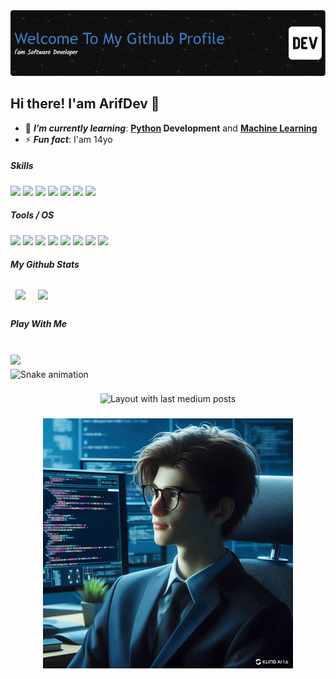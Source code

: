<img src="assets/github-header-image%20(2).png">

## Hi there! I'am ArifDev 👋

- 🌱 ***I’m currently learning***: **[Python](https://www.python.org/) Development** and **[Machine Learning](https://en.wikipedia.org/wiki/Machine_learning)**
- ⚡ ***Fun fact***: I'am 14yo

##### Skills
<img src="https://img.shields.io/badge/HTML5-E34F26?style=for-the-badge&logo=html5&logoColor=white" /> <img src="https://img.shields.io/badge/CSS3-1572B6?style=for-the-badge&logo=css3&logoColor=white"> <img src="https://img.shields.io/badge/JavaScript-323330?style=for-the-badge&logo=javascript&logoColor=F7DF1E"> <img src="https://img.shields.io/badge/Python-FFD43B?style=for-the-badge&logo=python&logoColor=blue"> <img src="https://img.shields.io/badge/Tailwind_CSS-38B2AC?style=for-the-badge&logo=tailwind-css&logoColor=white"> <img src="https://img.shields.io/badge/Flask-000000?style=for-the-badge&logo=flask&logoColor=white"> <img src="https://img.shields.io/badge/Arduino-00979D?style=for-the-badge&logo=Arduino&logoColor=white">

##### Tools / OS
<img src="https://img.shields.io/badge/Pop!_OS-48B9C7?style=for-the-badge&logo=Pop!_OS&logoColor=white"> <img src="https://img.shields.io/badge/Arch_Linux-1793D1?style=for-the-badge&logo=arch-linux&logoColor=white"> <img src="https://img.shields.io/badge/Windows_11-0078d4?style=for-the-badge&logo=windows-11&logoColor=white"> <img src="https://img.shields.io/badge/VirtualBox-21416b?style=for-the-badge&logo=VirtualBox&logoColor=white"> <img src="https://img.shields.io/badge/VSCode-0078D4?style=for-the-badge&logo=visual%20studio%20code&logoColor=white"> <img src="https://img.shields.io/badge/Arduino_IDE-00979D?style=for-the-badge&logo=arduino&logoColor=white"> <img src="https://img.shields.io/badge/ChatGPT-74aa9c?style=for-the-badge&logo=openai&logoColor=white"> <img src="https://img.shields.io/badge/github%20copilot-000000?style=for-the-badge&logo=githubcopilot&logoColor=white">


##### My Github Stats
<img src="https://github-readme-stats.vercel.app/api?username=ArifDev-coder&show_icons=true&theme=transparent" style="margin: 0.5rem"/>
<img src="https://github-readme-stats.vercel.app/api/top-langs/?username=ArifDev-coder&layout=donut&theme=transparent" style="margin: 0.5rem"/>

##### Play With Me
<br clear="both">

<img align="left" src="https://visitor-badge.laobi.icu/badge?page_id=ArifDev-coder.ArifDev-coder&left_text=Total%20Visitor"  />

###

<img src="https://raw.githubusercontent.com/ArifDev-coder/ArifDev-coder/output/snake.svg" alt="Snake animation" />

###

<div align="center">
  <img src="https://github-read-medium-git-main.pahlevikun.vercel.app/latest?limit=4" alt="Layout with last medium posts"  />
</div>

###

<p align="center">
    <img src="assets/Professional_Mode_buat_menjadi_gif__perbagus__dapa.gif">
</p>

<!--
**ArifDev-coder/ArifDev-coder** is a ✨ _special_ ✨ repository because its `README.md` (this file) appears on your GitHub profile.

Here are some ideas to get you started:

- 🔭 I’m currently working on ...
- 🌱 I’m currently learning ...
- 👯 I’m looking to collaborate on ...
- 🤔 I’m looking for help with ...
- 💬 Ask me about ...
- 📫 How to reach me: ...
- 😄 Pronouns: ...
- ⚡ Fun fact: ...
-->